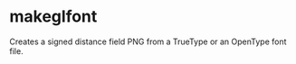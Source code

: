 makeglfont
==========

Creates a signed distance field PNG from a TrueType or  an OpenType font file.

